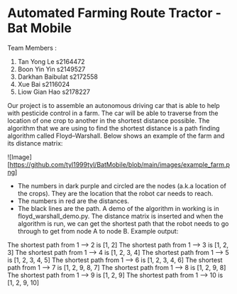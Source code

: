 # Automated Farming Route Tractor - Bat Mobile

Team Members :
1. Tan Yong Le s2164472
2. Boon Yin Yin s2149527
3. Darkhan Baibulat s2172558
4. Xue Bai s2116024
5. Liow Gian Hao s2178227

Our project is to assemble an autonomous driving car that is able to help with pesticide control in a
farm. The car will be able to traverse from the location of one crop to another in the shortest distance
possible. The algorithm that we are using to find the shortest distance is a path finding algorithm
called Floyd–Warshall.
Below shows an example of the farm and its distance matrix:

![Image][https://github.com/tyl1999tyl/BatMobile/blob/main/images/example_farm.png]

- The numbers in dark purple and circled are the nodes (a.k.a location of the crops). They are the
location that the robot car needs to reach.
- The numbers in red are the distances.
- The black lines are the path.
A demo of the algorithm in working is in floyd_warshall_demo.py. The distance matrix is inserted
and when the algorithm is run, we can get the shortest path that the robot needs to go through to get
from node A to node B. Example output:

The shortest path from 1 —> 2 is [1, 2]
The shortest path from 1 —> 3 is [1, 2, 3]
The shortest path from 1 —> 4 is [1, 2, 3, 4]
The shortest path from 1 —> 5 is [1, 2, 3, 4, 5]
The shortest path from 1 —> 6 is [1, 2, 3, 4, 6]
The shortest path from 1 —> 7 is [1, 2, 9, 8, 7]
The shortest path from 1 —> 8 is [1, 2, 9, 8]
The shortest path from 1 —> 9 is [1, 2, 9]
The shortest path from 1 —> 10 is [1, 2, 9, 10]



